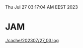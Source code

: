 Thu Jul 27 03:17:04 AM EEST 2023
# JAM
<a href='./cache/202307/27_03.log'>./cache/202307/27_03.log</a>
